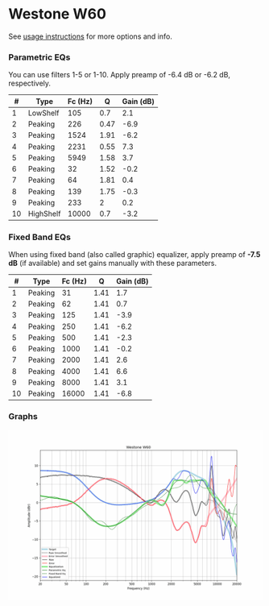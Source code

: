 # Westone W60
See [usage instructions](https://github.com/jaakkopasanen/AutoEq#usage) for more options and info.

### Parametric EQs
You can use filters 1-5 or 1-10. Apply preamp of -6.4 dB or -6.2 dB, respectively.

|   # | Type      |   Fc (Hz) |    Q |   Gain (dB) |
|-----|-----------|-----------|------|-------------|
|   1 | LowShelf  |       105 | 0.7  |         2.1 |
|   2 | Peaking   |       226 | 0.47 |        -6.9 |
|   3 | Peaking   |      1524 | 1.91 |        -6.2 |
|   4 | Peaking   |      2231 | 0.55 |         7.3 |
|   5 | Peaking   |      5949 | 1.58 |         3.7 |
|   6 | Peaking   |        32 | 1.52 |        -0.2 |
|   7 | Peaking   |        64 | 1.81 |         0.4 |
|   8 | Peaking   |       139 | 1.75 |        -0.3 |
|   9 | Peaking   |       233 | 2    |         0.2 |
|  10 | HighShelf |     10000 | 0.7  |        -3.2 |

### Fixed Band EQs
When using fixed band (also called graphic) equalizer, apply preamp of **-7.5 dB** (if available) and set gains manually with these parameters.

|   # | Type    |   Fc (Hz) |    Q |   Gain (dB) |
|-----|---------|-----------|------|-------------|
|   1 | Peaking |        31 | 1.41 |         1.7 |
|   2 | Peaking |        62 | 1.41 |         0.7 |
|   3 | Peaking |       125 | 1.41 |        -3.9 |
|   4 | Peaking |       250 | 1.41 |        -6.2 |
|   5 | Peaking |       500 | 1.41 |        -2.3 |
|   6 | Peaking |      1000 | 1.41 |        -0.2 |
|   7 | Peaking |      2000 | 1.41 |         2.6 |
|   8 | Peaking |      4000 | 1.41 |         6.6 |
|   9 | Peaking |      8000 | 1.41 |         3.1 |
|  10 | Peaking |     16000 | 1.41 |        -6.8 |

### Graphs
![](./Westone%20W60.png)
